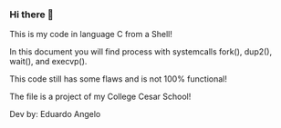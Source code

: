 ### Hi there 👋

This is my code in language C from a Shell!

In this document you will find process with systemcalls fork(), dup2(), wait(), and execvp().

This code still has some flaws and is not 100% functional!

The file is a project of my College Cesar School!

Dev by: Eduardo Angelo
